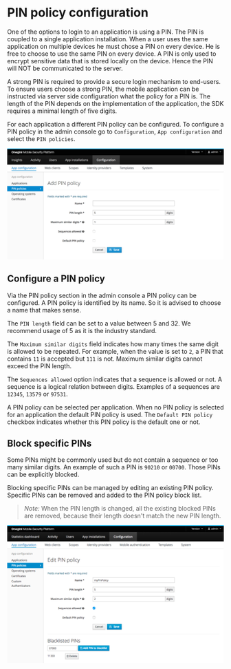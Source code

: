 # PIN policy configuration

One of the options to login to an application is using a PIN. The PIN is coupled to a single application installation. When a user uses the same application on 
multiple devices he must chose a PIN on every device. He is free to choose to use the same PIN on every device. A PIN is only used to encrypt sensitive data 
that is stored locally on the device. Hence the PIN will NOT be communicated to the server.

A strong PIN is required to provide a secure login mechanism to end-users. To ensure users choose a strong PIN, the mobile application can be instructed 
via server side configuration what the policy for a PIN is. The length of the PIN depends on the implementation of the application, the SDK requires a minimal 
length of five digits.

For each application a different PIN policy can be configured. To configure a PIN policy in the admin console go to `Configuration`, `App configuration` and 
select the `PIN policies`.

![Add PIN policy](img/add-pin-policy.png)

## Configure a PIN policy

Via the PIN policy section in the admin console a PIN policy can be configured. A PIN policy is identified by its name. So it is advised to choose a name that 
makes sense.

The `PIN length` field can be set to a value between 5 and 32. We recommend usage of 5 as it is the industry standard.

The `Maximum similar digits` field indicates how many times the same digit is allowed to be repeated. For example, when the value is set to `2`, a PIN that 
contains `11` is accepted but `111` is not. Maximum similar digits cannot exceed the PIN length.

The `Sequences allowed` option indicates that a sequence is allowed or not. A sequence is a logical relation between digits. Examples of a sequences are `12345`, 
`13579` or `97531`.

A PIN policy can be selected per application. When no PIN policy is selected for an application the default PIN policy is used. The `Default PIN policy` 
checkbox indicates whether this PIN policy is the default one or not.

## Block specific PINs 

Some PINs might be commonly used but do not contain a sequence or too many similar digits. An example of such a PIN is `90210` or `00700`. Those PINs can be 
explicitly blocked.

Blocking specific PINs can be managed by editing an existing PIN policy. Specific PINs can be removed and added to the PIN policy block list.

>*Note:* When the PIN length is changed, all the existing blocked PINs are removed, because their length doesn't match the new PIN length.

![Pin policy blacklist](img/edit-pin-policy.png)

